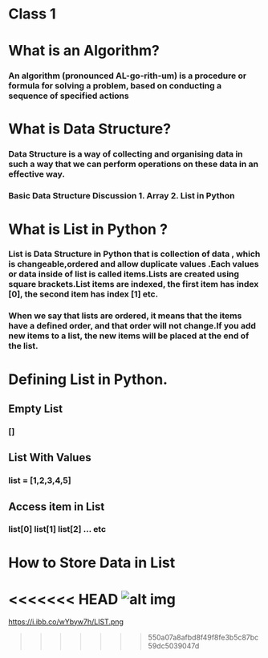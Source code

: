 # Class 1 

# What is an Algorithm?
### An algorithm (pronounced AL-go-rith-um) is a procedure or formula for solving a problem, based on conducting a sequence of specified actions

# What is Data Structure? 

### Data Structure is a way of collecting and organising data in such a way that we can perform operations on these data in an effective way.

### Basic Data Structure Discussion 1. Array 2. List in Python 

# What is List in Python ? 

### List is Data Structure in Python that is collection of data , which is changeable,ordered and allow duplicate values .Each values or data inside of list is called items.Lists are created using square brackets.List items are indexed, the first item has index [0], the second item has index [1] etc.

### When we say that lists are ordered, it means that the items have a defined order, and that order will not change.If you add new items to a list, the new items will be placed at the end of the list.

# Defining List in Python. 

## Empty List
 ### []
## List With Values 
### list = [1,2,3,4,5]

## Access item in List 
### list[0] list[1] list[2] ... etc 

# How to Store Data in List 
<<<<<<< HEAD
 ![alt img](https://i.ibb.co/wYbyw7h/LIST.png)
=======
https://i.ibb.co/wYbyw7h/LIST.png
>>>>>>> 550a07a8afbd8f49f8fe3b5c87bc59dc5039047d



